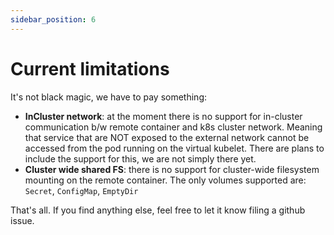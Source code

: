 ```yaml
---
sidebar_position: 6
---
```


# Current limitations

It's not black magic, we have to pay something:

- __InCluster network__: at the moment there is no support for in-cluster communication b/w remote container and k8s cluster network. Meaning that service that are NOT exposed to the external network cannot be accessed from the pod running on the virtual kubelet. There are plans to include the support for this, we are not simply there yet.
- __Cluster wide shared FS__: there is no support for cluster-wide filesystem mounting on the remote container. The only volumes supported are: `Secret`, `ConfigMap`, `EmptyDir`

That's all. If you find anything else, feel free to let it know filing a github issue.

